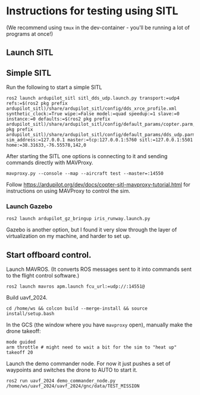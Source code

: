 # Instructions for testing using SITL

(We recommend using `tmux` in the dev-container - you'll be running a lot of programs at once!)

## Launch SITL

## Simple SITL

Run the following to start a simple SITL

```
ros2 launch ardupilot_sitl sitl_dds_udp.launch.py transport:=udp4 refs:=$(ros2 pkg prefix ardupilot_sitl)/share/ardupilot_sitl/config/dds_xrce_profile.xml synthetic_clock:=True wipe:=False model:=quad speedup:=1 slave:=0 instance:=0 defaults:=$(ros2 pkg prefix ardupilot_sitl)/share/ardupilot_sitl/config/default_params/copter.parm,$(ros2 pkg prefix ardupilot_sitl)/share/ardupilot_sitl/config/default_params/dds_udp.parm,/home/ws/uavf_2024/config/sitl.parm sim_address:=127.0.0.1 master:=tcp:127.0.0.1:5760 sitl:=127.0.0.1:5501 home:=38.31633,-76.55578,142,0
```

After starting the SITL one options is connecting to it and sending commands directly with MAVProxy.

```
mavproxy.py --console --map --aircraft test --master=:14550
```

Follow https://ardupilot.org/dev/docs/copter-sitl-mavproxy-tutorial.html for instructions on using MAVProxy to control the sim.


### Launch Gazebo
```
ros2 launch ardupilot_gz_bringup iris_runway.launch.py
```
Gazebo is another option, but I found it very slow through the layer of virtualization on my machine, and harder to set up. 


## Start offboard control.

Launch MAVROS. (It converts ROS messages sent to it into commands sent to the flight control software.)

```
ros2 launch mavros apm.launch fcu_url:=udp://:14551@
```

Build uavf_2024.

```
cd /home/ws && colcon build --merge-install && source install/setup.bash
```

In the GCS (the window where you have `mavproxy` open), manually make the drone takeoff:
```
mode guided
arm throttle # might need to wait a bit for the sim to "heat up"
takeoff 20
```

Launch the demo commander node. For now it just pushes a set of waypoints and switches the drone to AUTO to start it.
```
ros2 run uavf_2024 demo_commander_node.py /home/ws/uavf_2024/uavf_2024/gnc/data/TEST_MISSION
```



